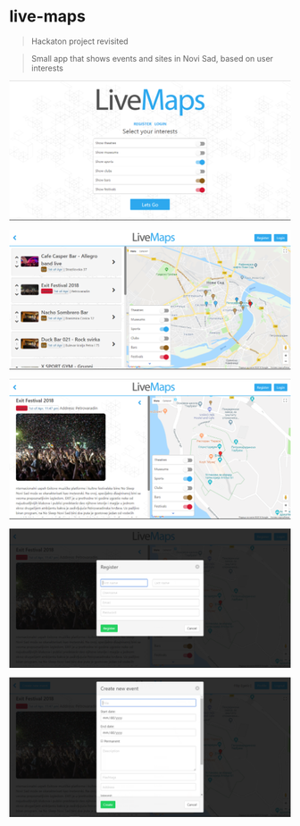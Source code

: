 # live-maps

> Hackaton project revisited

> Small app that shows events and sites in Novi Sad, based on user interests

![alt 1](/screenshots/img1.PNG)

![alt 2](/screenshots/img2.PNG)

![alt 3](/screenshots/img3.PNG)

![alt 4](/screenshots/img4.PNG)

![alt 5](/screenshots/img5.PNG)
